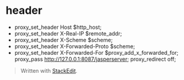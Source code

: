 
# header 
- proxy_set_header Host $http_host;
- proxy_set_header X-Real-IP $remote_addr;
- proxy_set_header X-Scheme $scheme;
 - proxy_set_header X-Forwarded-Proto $scheme;
- proxy_set_header X-Forwarded-For $proxy_add_x_forwarded_for;
       proxy_pass http://127.0.0.1:8087/jasperserver;
       proxy_redirect off;

> Written with [StackEdit](https://stackedit.io/).
<!--stackedit_data:
eyJoaXN0b3J5IjpbMTQxNjQyNzA5MV19
-->